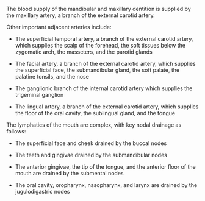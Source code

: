 The blood supply of the mandibular and maxillary dentition is supplied by the maxillary artery, a branch of the external carotid artery.

Other important adjacent arteries include:

- The superficial temporal artery, a branch of the external carotid artery, which supplies the scalp of the forehead, the soft tissues below the zygomatic arch, the masseters, and the parotid glands

- The facial artery, a branch of the external carotid artery, which supplies the superficial face, the submandibular gland, the soft palate, the palatine tonsils, and the nose

- The ganglionic branch of the internal carotid artery which supplies the trigeminal ganglion

- The lingual artery, a branch of the external carotid artery, which supplies the floor of the oral cavity, the sublingual gland, and the tongue

The lymphatics of the mouth are complex, with key nodal drainage as follows:

- The superficial face and cheek drained by the buccal nodes

- The teeth and gingivae drained by the submandibular nodes

- The anterior gingivae, the tip of the tongue, and the anterior floor of the mouth are drained by the submental nodes

- The oral cavity, oropharynx, nasopharynx, and larynx are drained by the jugulodigastric nodes